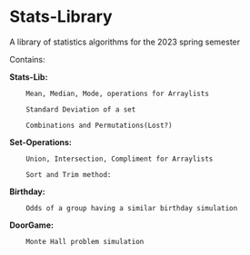 # Stats-Library
A library of statistics algorithms for the 2023 spring semester


Contains:

   **Stats-Lib:**
  
        Mean, Median, Mode, operations for Arraylists
    
        Standard Deviation of a set
  
        Combinations and Permutations(Lost?)
    
   **Set-Operations:**
  
        Union, Intersection, Compliment for Arraylists
     
        Sort and Trim method:
     
   **Birthday:**
  
        Odds of a group having a similar birthday simulation
     
   **DoorGame:**
   
        Monte Hall problem simulation


